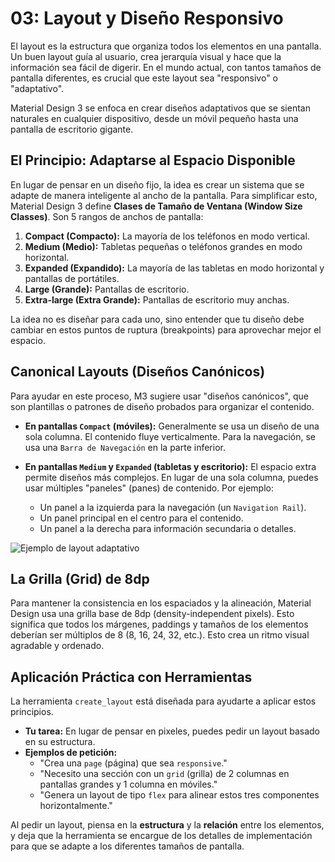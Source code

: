 
# 03: Layout y Diseño Responsivo

El layout es la estructura que organiza todos los elementos en una pantalla. Un buen layout guía al usuario, crea jerarquía visual y hace que la información sea fácil de digerir. En el mundo actual, con tantos tamaños de pantalla diferentes, es crucial que este layout sea "responsivo" o "adaptativo".

Material Design 3 se enfoca en crear diseños adaptativos que se sientan naturales en cualquier dispositivo, desde un móvil pequeño hasta una pantalla de escritorio gigante.

## El Principio: Adaptarse al Espacio Disponible

En lugar de pensar en un diseño fijo, la idea es crear un sistema que se adapte de manera inteligente al ancho de la pantalla. Para simplificar esto, Material Design 3 define **Clases de Tamaño de Ventana (Window Size Classes)**. Son 5 rangos de anchos de pantalla:

1.  **Compact (Compacto):** La mayoría de los teléfonos en modo vertical.
2.  **Medium (Medio):** Tabletas pequeñas o teléfonos grandes en modo horizontal.
3.  **Expanded (Expandido):** La mayoría de las tabletas en modo horizontal y pantallas de portátiles.
4.  **Large (Grande):** Pantallas de escritorio.
5.  **Extra-large (Extra Grande):** Pantallas de escritorio muy anchas.

La idea no es diseñar para cada uno, sino entender que tu diseño debe cambiar en estos puntos de ruptura (breakpoints) para aprovechar mejor el espacio.

## Canonical Layouts (Diseños Canónicos)

Para ayudar en este proceso, M3 sugiere usar "diseños canónicos", que son plantillas o patrones de diseño probados para organizar el contenido.

*   **En pantallas `Compact` (móviles):** Generalmente se usa un diseño de una sola columna. El contenido fluye verticalmente. Para la navegación, se usa una `Barra de Navegación` en la parte inferior.

*   **En pantallas `Medium` y `Expanded` (tabletas y escritorio):** El espacio extra permite diseños más complejos. En lugar de una sola columna, puedes usar múltiples "paneles" (panes) de contenido. Por ejemplo:
    *   Un panel a la izquierda para la navegación (un `Navigation Rail`).
    *   Un panel principal en el centro para el contenido.
    *   Un panel a la derecha para información secundaria o detalles.

![Ejemplo de layout adaptativo](https://m3.material.io/assets/images/foundations/layout/responsive-layout-grid.png)

## La Grilla (Grid) de 8dp

Para mantener la consistencia en los espaciados y la alineación, Material Design usa una grilla base de 8dp (density-independent pixels). Esto significa que todos los márgenes, paddings y tamaños de los elementos deberían ser múltiplos de 8 (8, 16, 24, 32, etc.). Esto crea un ritmo visual agradable y ordenado.

## Aplicación Práctica con Herramientas

La herramienta `create_layout` está diseñada para ayudarte a aplicar estos principios.

*   **Tu tarea:** En lugar de pensar en pixeles, puedes pedir un layout basado en su estructura.
*   **Ejemplos de petición:**
    *   "Crea una `page` (página) que sea `responsive`."
    *   "Necesito una sección con un `grid` (grilla) de 2 columnas en pantallas grandes y 1 columna en móviles."
    *   "Genera un layout de tipo `flex` para alinear estos tres componentes horizontalmente."

Al pedir un layout, piensa en la **estructura** y la **relación** entre los elementos, y deja que la herramienta se encargue de los detalles de implementación para que se adapte a los diferentes tamaños de pantalla.
